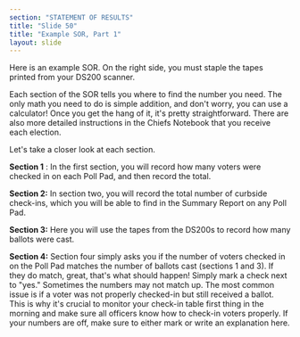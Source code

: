 ```yaml
---
section: "STATEMENT OF RESULTS"
title: "Slide 50"
title: "Example SOR, Part 1"
layout: slide
---
```


Here is an example SOR. On the right side, you must staple the tapes printed from your DS200 scanner.

Each section of the SOR tells you where to find the number you need. The only math you need to do is simple addition, and don't worry, you can use a calculator! Once you get the hang of it, it's pretty straightforward. There are also more detailed instructions in the Chiefs Notebook that you receive each election.

Let's take a closer look at each section.

**Section 1** : In the first section, you will record how many voters were checked in on each Poll Pad, and then record the total.

**Section 2:** In section two, you will record the total number of curbside check-ins, which you will be able to find in the Summary Report on any Poll Pad.

**Section 3:** Here you will use the tapes from the DS200s to record how many ballots were cast.

**Section 4:** Section four simply asks you if the number of voters checked in on the Poll Pad matches the number of ballots cast (sections 1 and 3). If they do match, great, that's what should happen! Simply mark a check next to "yes." Sometimes the numbers may not match up. The most common issue is if a voter was not properly checked-in but still received a ballot. This is why it's crucial to monitor your check-in table first thing in the morning and make sure all officers know how to check-in voters properly. If your numbers are off, make sure to either mark or write an explanation here.